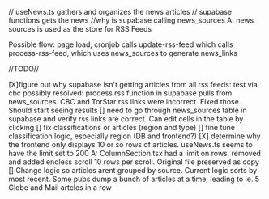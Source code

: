 // useNews.ts gathers and organizes the news articles
// supabase functions gets the news
    //why is supabase calling news_sources 
        A: news sources is used as the store for RSS Feeds

Possible flow: page load, cronjob calls update-rss-feed which calls process-rss-feed, which uses news_sources to generate news_links

//TODO//

[X]figure out why supabase isn't getting articles from all rss feeds: test via cbc 
    possibly resolved: process rss function in supabase pulls from news_sources. CBC and TorStar rss links were incorrect. Fixed those. Should start seeing results
[] need to go through news_sources table in supabase and verify rss links are correct. Can edit cells in the table by clicking
[] fix classifications or articles (region and type)
[] fine tune classification logic, especially region (DB and frontend?)
[X] determine why the frontend only displays 10 or so rows of articles. useNews.ts seems to have the limit set to 200
    A: ColumnSection.tsx had a limit on rows. removed and added endless scroll 10 rows per scroll. Original file preserved as copy
[] Change logic so articles arent grouped by source. Current logic sorts by most recent. Some pubs dump a bunch of articles at a time, leading to ie. 5 Globe and Mail artcles in a row
